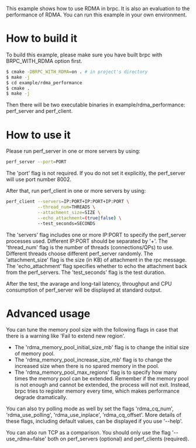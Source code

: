 This example shows how to use RDMA in brpc.
It is also an evaluation to the performance of RDMA.
You can run this example in your own environment.

# How to build it

To build this example, please make sure you have built brpc with BRPC_WITH_RDMA option first.

```bash
$ cmake -DBRPC_WITH_RDMA=on . # in project's directory
$ make -j
$ cd example/rdma_performance
$ cmake .
$ make -j
```

Then there will be two executable binaries in example/rdma_performance: perf_server and perf_client.

# How to use it

Please run perf_server in one or more servers by using:

```bash
perf_server --port=PORT
```

The 'port' flag is not required. If you do not set it explicitly, the perf_server will use port number 8002.

After that, run perf_client in one or more servers by using:

```bash
perf_client --servers=IP:PORT+IP:PORT+IP:PORT \
            --thread_num=THREADS \
            --attachment_size=SIZE \
            --echo_attachment=(true|false) \
            --test_seconds=SECONDS
```

The 'servers' flag includes one or more IP:PORT to specify the perf_server processes used. Different IP:PORT should be separated by '+'.
The 'thread_num' flag is the number of threads (connections/QPs) to use. Different threads choose different perf_server randomly.
The 'attachment_size' flag is the size (in KB) of attachment in the rpc message.
The 'echo_attachment' flag specifies whether to echo the attachment back from the perf_servers.
The 'test_seconds' flag is the test duration.

After the test, the avarage and long-tail latency, throughput and CPU consumption of perf_server will be displayed at standard output.

# Advanced usage

You can tune the memory pool size with the following flags in case that there is a warning like 'Fail to extend new region'.
* The 'rdma_memory_pool_initial_size_mb' flag is to change the initial size of memory pool.
* The 'rdma_memory_pool_increase_size_mb' flag is to change the increased size when there is no spared memory in the pool.
* The 'rdma_memory_pool_max_regions' flag is to specify how many times the memory pool can be extended.
Remember if the memory pool is not enough and cannot be extended, the process will not exit.
Instead, brpc tries to register memory every time, which makes performance degrade dramatically.

You can also try polling mode as well by set the flags 'rdma_cq_num', 'rdma_use_polling', 'rdma_use_inplace', 'rdma_cq_offset'.
More details of these flags, including default values, can be displayed if you use '--help'.

You can also run TCP as a comparison. You should only use the flag '--use_rdma=false' both on perf_servers (optional) and perf_clients (required).
